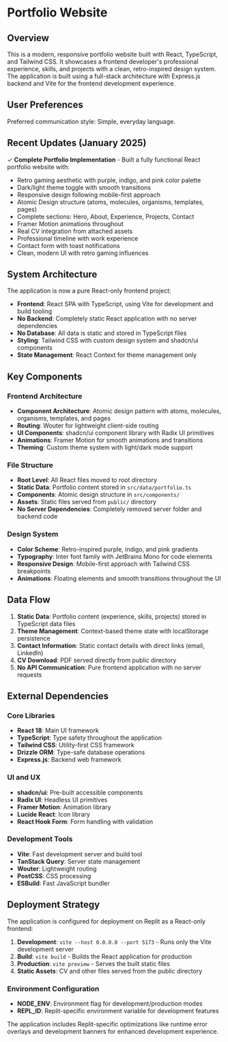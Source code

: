 # Portfolio Website

## Overview

This is a modern, responsive portfolio website built with React, TypeScript, and Tailwind CSS. It showcases a frontend developer's professional experience, skills, and projects with a clean, retro-inspired design system. The application is built using a full-stack architecture with Express.js backend and Vite for the frontend development experience.

## User Preferences

Preferred communication style: Simple, everyday language.

## Recent Updates (January 2025)

✓ **Complete Portfolio Implementation** - Built a fully functional React portfolio website with:
  - Retro gaming aesthetic with purple, indigo, and pink color palette
  - Dark/light theme toggle with smooth transitions
  - Responsive design following mobile-first approach
  - Atomic Design structure (atoms, molecules, organisms, templates, pages)
  - Complete sections: Hero, About, Experience, Projects, Contact
  - Framer Motion animations throughout
  - Real CV integration from attached assets
  - Professional timeline with work experience
  - Contact form with toast notifications
  - Clean, modern UI with retro gaming influences

## System Architecture

The application is now a pure React-only frontend project:

- **Frontend**: React SPA with TypeScript, using Vite for development and build tooling
- **No Backend**: Completely static React application with no server dependencies
- **No Database**: All data is static and stored in TypeScript files
- **Styling**: Tailwind CSS with custom design system and shadcn/ui components
- **State Management**: React Context for theme management only

## Key Components

### Frontend Architecture
- **Component Architecture**: Atomic design pattern with atoms, molecules, organisms, templates, and pages
- **Routing**: Wouter for lightweight client-side routing
- **UI Components**: shadcn/ui component library with Radix UI primitives
- **Animations**: Framer Motion for smooth animations and transitions
- **Theming**: Custom theme system with light/dark mode support

### File Structure
- **Root Level**: All React files moved to root directory
- **Static Data**: Portfolio content stored in `src/data/portfolio.ts`
- **Components**: Atomic design structure in `src/components/`
- **Assets**: Static files served from `public/` directory
- **No Server Dependencies**: Completely removed server folder and backend code

### Design System
- **Color Scheme**: Retro-inspired purple, indigo, and pink gradients
- **Typography**: Inter font family with JetBrains Mono for code elements
- **Responsive Design**: Mobile-first approach with Tailwind CSS breakpoints
- **Animations**: Floating elements and smooth transitions throughout the UI

## Data Flow

1. **Static Data**: Portfolio content (experience, skills, projects) stored in TypeScript data files
2. **Theme Management**: Context-based theme state with localStorage persistence
3. **Contact Information**: Static contact details with direct links (email, LinkedIn)
4. **CV Download**: PDF served directly from public directory
5. **No API Communication**: Pure frontend application with no server requests

## External Dependencies

### Core Libraries
- **React 18**: Main UI framework
- **TypeScript**: Type safety throughout the application
- **Tailwind CSS**: Utility-first CSS framework
- **Drizzle ORM**: Type-safe database operations
- **Express.js**: Backend web framework

### UI and UX
- **shadcn/ui**: Pre-built accessible components
- **Radix UI**: Headless UI primitives
- **Framer Motion**: Animation library
- **Lucide React**: Icon library
- **React Hook Form**: Form handling with validation

### Development Tools
- **Vite**: Fast development server and build tool
- **TanStack Query**: Server state management
- **Wouter**: Lightweight routing
- **PostCSS**: CSS processing
- **ESBuild**: Fast JavaScript bundler

## Deployment Strategy

The application is configured for deployment on Replit as a React-only frontend:

1. **Development**: `vite --host 0.0.0.0 --port 5173` - Runs only the Vite development server
2. **Build**: `vite build` - Builds the React application for production
3. **Production**: `vite preview` - Serves the built static files
4. **Static Assets**: CV and other files served from the public directory

### Environment Configuration
- **NODE_ENV**: Environment flag for development/production modes
- **REPL_ID**: Replit-specific environment variable for development features

The application includes Replit-specific optimizations like runtime error overlays and development banners for enhanced development experience.